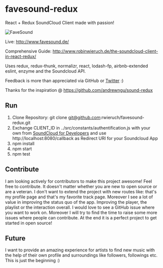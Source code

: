# favesound-redux

React + Redux SoundCloud Client made with passion!

![FaveSound](https://s31.postimg.org/bz6rw0kez/Screen_Shot_2016_07_08_at_18_15_17.png)

Live: http://www.favesound.de/

Comprehensive Guide: http://www.robinwieruch.de/the-soundcloud-client-in-react-redux/

Uses redux, redux-thunk, normalizr, react, lodash-fp, airbnb-extended eslint, enzyme and the Soundcloud API.

Feedback is more than appreciated via GitHub or [Twitter](https://twitter.com/rwieruch) :)

Thanks for the inspiration @ https://github.com/andrewngu/sound-redux

## Run

1. Clone Repository: git clone git@github.com:rwieruch/favesound-redux.git
2. Exchange CLIENT_ID in ../src/constants/authentification.js with your own from [SoundCloud for Developers](https://developers.soundcloud.com/) and use http://localhost:8080/callback as Redirect URI for your Soundcloud App
3. npm install
4. npm start
5. npm test

## Contribute

I am looking actively for contributors to make this project awesome! Feel free to contribute. It doesn't matter whether you are new to open source or are a veteran. I don't want to extend the project with new routes like: that's my profile page and that's my favorite track page. Moreover I see a lot of value in improving the status quo of the app. Improving the player, the playlist or the interaction overall. I would love to see a GitHub issue where you want to work on. Moreover I will try to find the time to raise some more issues where people can contribute. At the end it is a perfect project to get started in open source!

## Future

I want to provide an amazing experience for artists to find new music with the help of their own profile and surroundings like followers, followings etc. This is just the beginning :)
